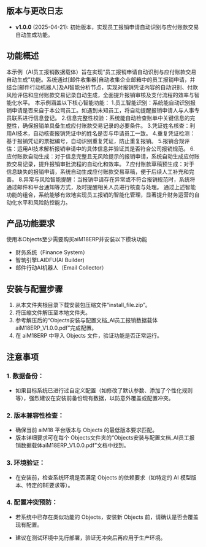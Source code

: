## 版本与更改日志
- **v1.0.0** (2025-04-21): 初始版本，实现员工报销申请自动识别与应付账款交易自动生成功能。
## 功能概述
本示例（AI员工报销数据载体）旨在实现“员工报销申请自动识别与应付账款交易自动生成”功能。系统通过[邮件收集器]自动收集企业邮箱中的员工报销申请，并结合[邮件行动机器人]及AI智能分析节点，实现对报销凭证内容的自动识别、付款风险评估和应付账款交易记录自动生成，全面提升报销审核及支付流程的效率与智能化水平。
本示例涵盖以下核心智能功能：
 1.员工智能识别：系统能自动识别报销申请是否来自于本公司员工。如遇到未知员工，将自动提醒报销申请人与人事专员联系进行信息登记。
 2.信息完整性校验：系统能自动检查账单中关键信息的完整性，确保报销单具备生成应付账款交易记录的必要条件。
 3.凭证姓名核查：利用AI技术，自动核查报销凭证中的姓名是否与申请员工一致。
 4.重复凭证检测：基于报销凭证的票据编号，自动识别重复凭证，防止重复报销。
 5.报销合规评估：运用AI技术解析报销申请中的具体信息并验证其是否符合公司报销规范。
 6.应付账款自动生成：对于信息完整且无风险提示的报销申请，系统自动生成应付账款交易记录，提升报销审批流程的自动化和效率。
 7.应付账款草稿预生成：对于信息缺失的报销申请，系统自动生成应付账款交易草稿，便于后续人工补充和完善。
 8.异常与风险智能提醒：当报销申请存在异常或不符合报销规范时，系统将通过邮件和平台通知等方式，及时提醒相关人员进行核查与处理。
通过上述智能功能的组合，系统能够有效地实现员工报销的智能化管理，显著提升财务运营的自动化水平和风险防控能力。


## 产品功能要求
使用本Objects至少需要购买aiM18ERP并安装以下模块功能 
- 财务系统（Finance System）
- 智筑引擎LAIDFU(AI Builder)
- 邮件行动AI机器人（Email Collector）


## 安装与配置步骤
1. 从本文件夹根目录下载安装包压缩文件“install_file.zip”。
2. 将压缩文件解压至本地文件夹。
3. 参考解压后的“Objects安装与配置文档_AI员工报销数据载体aiM18ERP_V1.0.0.pdf”完成配置。
4. 在 aiM18ERP 中导入 Objects 文件，验证功能是否正常运行。

## 注意事项
### 1. 数据备份：
- 如果目标系统已进行过自定义配置（如修改了默认参数、添加了个性化规则等），强烈建议在安装前备份现有数据，以防意外覆盖或配置冲突。
### 2. 版本兼容性检查：
- 确保当前 aiM18 平台版本与 Objects 的最低版本要求匹配。
- 版本详细要求可在每个 Objects文件夹的“Objects安装与配置文档_AI员工报销数据载体aiM18ERP_V1.0.0.pdf”文档中找到。
### 3. 环境验证：
- 在安装前，检查系统环境是否满足 Objects 的依赖要求（如特定的 AI 模型版本、特定的BE要求等）。
### 4. 配置冲突预防：
- 若系统中已存在类似功能的 Objects，安装新 Objects 前，请确认是否会覆盖现有配置。

- 建议在测试环境中先行部署，验证无冲突后再应用于生产环境。
